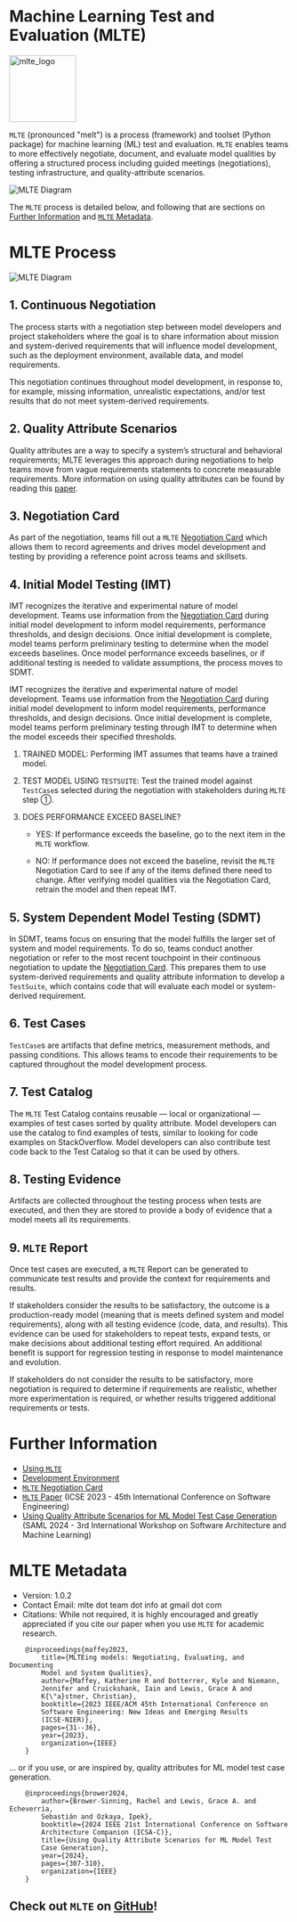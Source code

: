 
# Machine Learning Test and Evaluation (MLTE)

<img src="https://raw.githubusercontent.com/mlte-team/mlte/master/assets/MLTE_Logo_Color.svg" alt="mlte_logo" width="120"/>

`MLTE` (pronounced "melt") is a process (framework) and toolset (Python package) for machine learning (ML) test and evaluation. `MLTE` enables teams to more effectively negotiate, document, and evaluate model qualities by offering a structured process including guided meetings (negotiations), testing infrastructure, and quality-attribute scenarios.

![MLTE Diagram](img/MLTE_Overview_Diagram_Feb_2025.png)

The `MLTE` process is detailed below, and following that are sections on [Further Information](#further-information) and [`MLTE` Metadata](#mlte-metadata).

# MLTE Process
![MLTE Diagram](img/MLTE_Diagram_Feb_2025.png)

## 1. Continuous Negotiation
The process starts with a negotiation step between model developers and project stakeholders where the goal is to share information about mission and system-derived requirements that will influence model development, such as the deployment environment, available data, and model requirements.

This negotiation continues throughout model development, in response to, for example, missing information, unrealistic expectations, and/or test results that do not meet system-derived requirements.

## 2. Quality Attribute Scenarios
Quality attributes are a way to specify a system’s structural and behavioral requirements; MLTE leverages this approach during negotiations to help teams move from vague requirements statements to concrete measurable requirements. More information on using quality attributes can be found by reading this <a href="https://arxiv.org/abs/2406.08575" target="_blank">paper</a>.

## 3. Negotiation Card
As part of the negotiation, teams fill out a `MLTE` [Negotiation Card](negotiation_card.md) which allows them to record agreements and drives model development and testing by providing a reference point across teams and skillsets.

## 4. Initial Model Testing (IMT)
IMT recognizes the iterative and experimental nature of model development. Teams use information from the [Negotiation Card](negotiation_card.md) during initial model development to inform model requirements, performance thresholds, and design decisions. Once initial development is complete, model teams perform preliminary testing to determine when the model exceeds baselines. Once model performance exceeds baselines, or if additional testing is needed to validate assumptions, the process moves to SDMT.

IMT recognizes the iterative and experimental nature of model development. Teams use information from the [Negotiation Card](negotiation_card.md) during initial model development to inform model requirements, performance thresholds, and design decisions. Once initial development is complete, model teams perform preliminary testing through IMT to determine when the model exceeds their specified thresholds.

1. TRAINED MODEL: Performing IMT assumes that teams have a trained model. 

2. TEST MODEL USING `TESTSUITE`: Test the trained model against `TestCase`s selected during the negotiation with stakeholders during `MLTE` step ➀. 

3. DOES PERFORMANCE EXCEED BASELINE? 

    - YES: If performance exceeds the baseline, go to the next item in the `MLTE` workflow.
    
    - NO: If performance does not exceed the baseline, revisit the `MLTE` Negotiation Card to see if any of the items defined there need to change. After verifying model qualities via the Negotiation Card, retrain the model and then repeat IMT.

## 5. System Dependent Model Testing (SDMT)
In SDMT, teams focus on ensuring that the model fulfills the larger set of system and model requirements. To do so, teams conduct another negotiation or refer to the most recent touchpoint in their continuous negotiation to update the [Negotiation Card](negotiation_card.md). This prepares them to use system-derived requirements and quality attribute information to develop a `TestSuite`, which contains code that will evaluate each model or system-derived requirement.

## 6. Test Cases
`TestCase`s are artifacts that define metrics, measurement methods, and passing conditions. This allows teams to encode their requirements to be captured throughout the model development process.

## 7. Test Catalog
The `MLTE` Test Catalog contains reusable — local or organizational — examples of test cases sorted by quality attribute. Model developers can use the catalog to find examples of tests, similar to looking for code examples on StackOverflow. Model developers can also contribute test code back to the Test Catalog so that it can be used by others.

## 8. Testing Evidence
Artifacts are collected throughout the testing process when tests are executed, and then they are stored to provide a body of evidence that a model meets all its requirements. 

## 9. `MLTE` Report
Once test cases are executed, a `MLTE` Report can be generated to communicate test results and provide the context for requirements and results.

If stakeholders consider the results to be satisfactory, the outcome is a production-ready model (meaning that is meets defined system and model requirements), along with all testing evidence (code, data, and results). This evidence can be used for stakeholders to repeat tests, expand tests, or make decisions about additional testing effort required. An additional benefit is support for regression testing in response to model maintenance and evolution.

If stakeholders do not consider the results to be satisfactory, more negotiation is required to determine if requirements are realistic, whether more experimentation is required, or whether results triggered additional requirements or tests.

# Further Information

- [Using `MLTE`](using_mlte.md)
- [Development Environment](development.md)
- [`MLTE` Negotiation Card](negotiation_card.md)
- <a href="https://arxiv.org/abs/2303.01998" target="_blank">`MLTE` Paper</a> (ICSE 2023 - 45th International Conference on Software Engineering)
- <a href="https://doi.org/10.48550/arXiv.2406.08575" target="_blank">Using Quality Attribute Scenarios for ML Model Test Case Generation</a> (SAML 2024 - 3rd International Workshop on Software Architecture and Machine Learning)

# MLTE Metadata

- Version: 1.0.2
- Contact Email: mlte dot team dot info at gmail dot com
- Citations: While not required, it is highly encouraged and greatly appreciated if you cite our paper when you use `MLTE` for academic research.

```
    @inproceedings{maffey2023,
        title={MLTEing models: Negotiating, Evaluating, and Documenting
        Model and System Qualities},
        author={Maffey, Katherine R and Dotterrer, Kyle and Niemann,
        Jennifer and Cruickshank, Iain and Lewis, Grace A and 
        K{\"a}stner, Christian},
        booktitle={2023 IEEE/ACM 45th International Conference on 
        Software Engineering: New Ideas and Emerging Results 
        (ICSE-NIER)},
        pages={31--36},
        year={2023},
        organization={IEEE}
    }
```

... or if you use, or are inspired by, quality attributes for ML model test case generation.

```
    @inproceedings{brower2024,
        author={Brower-Sinning, Rachel and Lewis, Grace A. and Echeverría,
        Sebastián and Ozkaya, Ipek},
        booktitle={2024 IEEE 21st International Conference on Software
        Architecture Companion (ICSA-C)}, 
        title={Using Quality Attribute Scenarios for ML Model Test 
        Case Generation}, 
        year={2024},
        pages={307-310},
        organization={IEEE}
    }  
```

## Check out `MLTE` on <a href="https://github.com/mlte-team/mlte" target="_blank">GitHub</a>!
